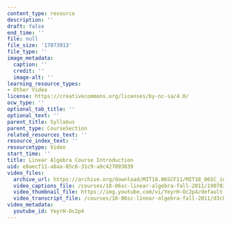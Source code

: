```yaml
---
content_type: resource
description: ''
draft: false
end_time: ''
file: null
file_size: '17073913'
file_type: ''
image_metadata:
  caption: ''
  credit: ''
  image-alt: ''
learning_resource_types:
- Other Video
license: https://creativecommons.org/licenses/by-nc-sa/4.0/
ocw_type: ''
optional_tab_title: ''
optional_text: ''
parent_title: Syllabus
parent_type: CourseSection
related_resources_text: ''
resource_index_text: ''
resourcetype: Video
start_time: ''
title: Linear Algebra Course Introduction
uid: e8aecf11-a8aa-85c6-31c9-a9c427093839
video_files:
  archive_url: https://archive.org/download/MIT18.06SCF11/MIT18_06SC_intro_300k.mp4
  video_captions_file: /courses/18-06sc-linear-algebra-fall-2011/190783ec11085ed498d9abdd30b2b2c0_YeyrH-Oc2p4.vtt
  video_thumbnail_file: https://img.youtube.com/vi/YeyrH-Oc2p4/default.jpg
  video_transcript_file: /courses/18-06sc-linear-algebra-fall-2011/d3c0898b867b1ae09688ea8d5db4fa03_YeyrH-Oc2p4.pdf
video_metadata:
  youtube_id: YeyrH-Oc2p4
---
```

